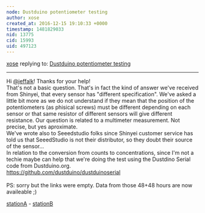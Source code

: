 ```yaml
---
node: Dustduino potentiometer testing
author: xose
created_at: 2016-12-15 19:10:33 +0000
timestamp: 1481829033
nid: 13775
cid: 15993
uid: 497123
---
```




[xose](../profile/xose) replying to: [Dustduino potentiometer testing](../notes/imvec/12-12-2016/dustduino-potentiometer-testing)

----
Hi [@jeffalk](/profile/jeffalk)! Thanks for your help!</br>
That's not a basic question. That's in fact the kind of answer we've received from Shinyei, that every sensor has "different specification". We've asked a little bit more as we do not understand if they mean that the position of the potentiometers (as phisical screws) must be different depending on each sensor or that same resistor of different sensors will give different resistance. Our question is related to a multimeter measurement. Not precise, but yes aproximate. </br>
We've wrote also to Seeedstudio folks since Shinyei customer service has told us that SeeedStudio is not their distributor, so they doubt their source of the sensor...</br>
In relation to the conversion from counts to concentrations, since I'm not a techie maybe can help that we're doing the test using the Dustdino Serial code from Dustduino.org.</br>
https://github.com/dustduino/dustduinoserial</br>
</br>
PS: sorry but the links were empty. Data from those 48+48 hours are now availeable ;)

[stationA](https://pads.imaxinaria.org/p/stationA) - [stationB](https://pads.imaxinaria.org/p/stationB) 